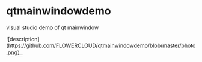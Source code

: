 # qtmainwindowdemo
visual studio demo of qt mainwindow

![description](https://github.com/FLOWERCLOUD/qtmainwindowdemo/blob/master/photo.png）

